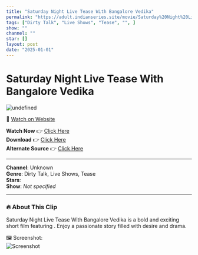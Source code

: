 ```yaml
---
title: "Saturday Night Live Tease With Bangalore Vedika"
permalink: "https://adult.indianseries.site/movie/Saturday%20Night%20Live%20Tease%20With%20Bangalore%20Vedika"
tags: ["Dirty Talk", "Live Shows", "Tease", "", ]
show: ""
channel: ""
star: []
layout: post
date: "2025-01-01"
---
```


# Saturday Night Live Tease With Bangalore Vedika

![undefined](https://desisins.com/wp-content/uploads/2024/08/Vedika-DesiSins.com_cleanup.jpg)

🔗 [Watch on Website](https://adult.indianseries.site/movie/Saturday%20Night%20Live%20Tease%20With%20Bangalore%20Vedika)

**Watch Now** 👉 [Click Here](https://adult.indianseries.site/movie/Saturday%20Night%20Live%20Tease%20With%20Bangalore%20Vedika)  
**Download** 👉 [Click Here](https://adult.indianseries.site/movie/Saturday%20Night%20Live%20Tease%20With%20Bangalore%20Vedika)  
**Alternate Source** 👉 [Click Here](https://adult.indianseries.site/movie/Saturday%20Night%20Live%20Tease%20With%20Bangalore%20Vedika)

---

**Channel**: Unknown  
**Genre**: Dirty Talk, Live Shows, Tease  
**Stars**:   
**Show**: *Not specified*

---

### 🔥 About This Clip

Saturday Night Live Tease With Bangalore Vedika is a bold and exciting short film featuring . Enjoy a passionate story filled with desire and drama.
 
🖼️ Screenshot:  
![Screenshot](https://desisins.com/wp-content/uploads/2024/08/Vedika-DesiSins.com_cleanup.jpg)
